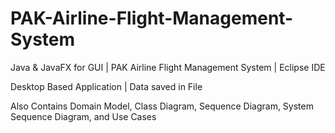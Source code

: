 # PAK-Airline-Flight-Management-System
Java &amp; JavaFX for GUI | PAK Airline Flight Management System | Eclipse IDE

Desktop Based Application | Data saved in File

Also Contains Domain Model, Class Diagram, Sequence Diagram, System Sequence Diagram, and Use Cases
